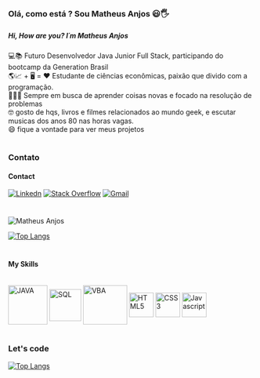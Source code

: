 ###  Olá, como está ? Sou Matheus Anjos 😃🖐️
##### Hi, How are you? I´m Matheus Anjos

💻📚 Futuro Desenvolvedor Java Junior Full Stack, participando do bootcamp da Generation Brasil <br>
🌎📈 + 🖥️ = ❤️ Estudante de ciências econômicas, paixão que divido com a programação. <br>
🕵🏽‍♂️ Sempre em busca de aprender coisas novas e focado na resolução de problemas <br>
🤓 gosto de hqs, livros e filmes relacionados ao mundo geek, e escutar musicas dos anos 80 nas horas vagas. <br>
😄 fique a vontade para ver meus projetos

#
### Contato
#### Contact
[![Linkedn](https://img.shields.io/badge/LinkedIn-0077B5?style=for-the-badge&logo=linkedin&logoColor=white)](https://www.linkedin.com/in/matheusanjoslink)
[![Stack Overflow](https://img.shields.io/badge/Stack_Overflow-FE7A16?style=for-the-badge&logo=stack-overflow&logoColor=white)](https://pt.stackoverflow.com/users/270476/matheus-anjos?tab=profile)
<a href="mailto:matheus.mfa10@gmail.com?subject=Questions"> <img  alt="Gmail" src="https://img.shields.io/badge/Gmail-D14836?style=for-the-badge&logo=gmail&logoColor=white" href="mailto:matheus.mfa10@gmail.com"></a>


#
![Matheus Anjos](https://github-readme-stats.vercel.app/api?username=Matheus-Anjos&show_icons=true&theme=synthwave)

[![Top Langs](https://github-readme-stats.vercel.app/api/top-langs/?username=Matheus-Anjos&layout=compact)](https://github.com/anuraghazra/github-readme-stats)

#
#### My Skills
<div style="display : inline block"><br/>
 <img align="center" alt="JAVA" src="https://i.imgur.com/ATuuUD7.png" width="80px" height="80px"> 
<img align="center" alt="SQL" src="https://i.imgur.com/gCLsbjx.png" width="65px" height="65px">
 <img align="center" alt="VBA" src="https://i.imgur.com/yFvK0qu.png"  width="90px" height="80px">
 <img align="center"alt="HTML5" src="https://i.imgur.com/s5fE2Lh.png" width="50px" height="50px">
<img align="center"alt="CSS3" src="https://i.imgur.com/E9Yh5Kl.png"  width="50px" height="50px" >
<img align="center" alt="Javascript" src="https://i.imgur.com/6QwTjRe.png"  width="50px" height="50px" >
</div>



#
#
### Let's code
[![Top Langs](https://media.giphy.com/media/E6jscXfv3AkWQ/giphy.gif)](https://github.com/anuraghazra/github-readme-stats)
